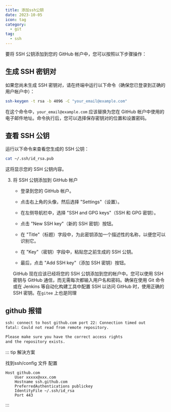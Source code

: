 ```yaml
---
title: 添加ssh公钥
date: 2023-10-05
icon: tag
category:
  - git
tag:
  - ssh
---
```



要将 SSH 公钥添加到您的 GitHub 帐户中，您可以按照以下步骤操作：

## 生成 SSH 密钥对

   如果您尚未生成 SSH 密钥对，请在终端中运行以下命令（确保您已登录到正确的用户帐户中）：

   ```bash
   ssh-keygen -t rsa -b 4096 -C "your_email@example.com"
   ```

   在这个命令中，`your_email@example.com` 应该替换为您在 GitHub 帐户中使用的电子邮件地址。命令执行后，您可以选择保存密钥对的位置和设置密码。

## 查看 SSH 公钥

   运行以下命令来查看您生成的 SSH 公钥：

   ```bash
   cat ~/.ssh/id_rsa.pub
   ```

   这将显示您的 SSH 公钥内容。

3. 将 SSH 公钥添加到 GitHub 帐户

   - 登录到您的 GitHub 帐户。

   - 点击右上角的头像，然后选择 "Settings"（设置）。

   - 在左侧导航栏中，选择 "SSH and GPG keys"（SSH 和 GPG 密钥）。

   - 点击 "New SSH key"（新的 SSH 密钥）按钮。

   - 在 "Title"（标题）字段中，为此密钥添加一个描述性的名称，以便您可以识别它。

   - 在 "Key"（密钥）字段中，粘贴您之前生成的 SSH 公钥。

   - 最后，点击 "Add SSH key"（添加 SSH 密钥）按钮。

   GitHub 现在应该已经将您的 SSH 公钥添加到您的帐户中。您可以使用 SSH 密钥与 GitHub 通信，而无需每次都输入用户名和密码。确保在使用 Git 命令或在 Jenkins 等自动化构建工具中配置 SSH 以访问 GitHub 时，使用正确的 SSH 密钥。在`gitee` 上也是同理


## github 报错

```bash
ssh: connect to host github.com port 22: Connection timed out
fatal: Could not read from remote repository.

Please make sure you have the correct access rights
and the repository exists.
```

::: tip 解決方案

找到ssh/config 文件 配置
```
Host github.com
	User xxxxx@xxx.com
	Hostname ssh.github.com
	PreferredAuthentications publickey
	IdentityFile ~/.ssh/id_rsa
	Port 443
```

:::

